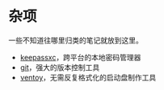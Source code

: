 # 杂项

一些不知道往哪里归类的笔记就放到这里。

- [keepassxc](keepassxc.md)，跨平台的本地密码管理器
- [git](git.md)，强大的版本控制工具
- [ventoy](ventoy.md)，无需反复格式化的启动盘制作工具
